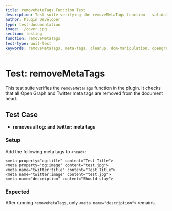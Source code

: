 ```yaml
---
title: removeMetaTags Function Test
description: Test suite verifying the removeMetaTags function - validates removal of Open Graph and Twitter Card meta tags from document head
author: Plugin Developer
type: test-documentation
image: ./cover.jpg
section: testing
function: removeMetaTags
test-type: unit-test
keywords: removeMetaTags, meta-tags, cleanup, dom-manipulation, opengraph, twitter-card
---
```


# Test: removeMetaTags

This test suite verifies the `removeMetaTags` function in the plugin. It checks that all Open Graph and Twitter meta tags are removed from the document head.

## Test Case

- **removes all og: and twitter: meta tags**

### Setup
Add the following meta tags to `<head>`:

```
<meta property="og:title" content="Test Title">
<meta property="og:image" content="test.jpg">
<meta name="twitter:title" content="Test Title">
<meta name="twitter:image" content="test.jpg">
<meta name="description" content="Should stay">
```

### Expected
After running `removeMetaTags`, only `<meta name="description">` remains.

